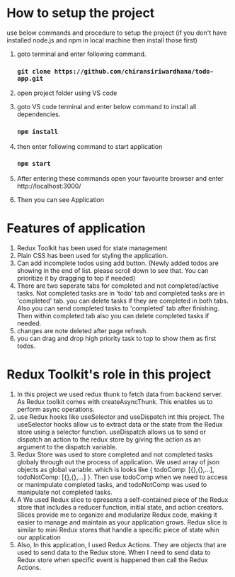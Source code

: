# How to setup the project

use below commands and procedure to setup the project (if you don't have installed node.js and npm in local machine then install those first)

1. goto terminal and enter following command.

   ### `git clone https://github.com/chiransiriwardhana/todo-app.git`

2. open project folder using VS code

3. goto VS code terminal and enter below command to install all dependencies.
   
   ###  `npm install`  

4. then enter following command to start application

   ### `npm start`

5. After entering these commands open your favourite browser and enter http://localhost:3000/

6. Then you can see Application 

# Features of application

1. Redux Toolkit has been used for state management
2. Plain CSS has been used for styling the application.
3. Can add incomplete todos using add button. (Newly added todos are showing in the end of list. please scroll down to see that. You can prioritize it by dragging to top if needed)
4. There are two seperate tabs for completed and not completed/active tasks. Not completed tasks are in 'todo' tab and completed tasks are in 'completed' tab. you can delete tasks if they are completed in both tabs. Also you can send completed tasks to 'completed' tab after finishing. Then within completed tab also you can delete completed tasks if needed.
5. changes are note deleted after page refresh.
6. you can drag and drop high priority task to top to show them as first todos. 

# Redux Toolkit's role in this project

1. In this project we used redux thunk to fetch data from backend server. As Redux toolkit comes with createAsyncThunk. This enables us to perform async operations.
2. use Redux hooks like useSelector and useDispatch int this project. The useSelector hooks allow us to extract data or the state from the Redux store using a selector function. useDispatch allows us to send or dispatch an action to the redux store by giving the action as an argument to the dispatch variable.
3. Redux Store was used to store completed and not completed tasks globaly through out the process of application. We used array of json objects as global variable. which is looks like { todoComp: [{},{},...], todoNotComp: [{},{},...] }. Then use todoComp when we need to access or manimpulate completed tasks, and todoNotComp was used to manipulate not completed tasks.
4. A We used Redux slice to epresents a self-contained piece of the Redux store that includes a reducer function, initial state, and action creators. Slices provide me to organize and modularize Redux code, making it easier to manage and maintain as your application grows. Redux slice is similar to mini Redux stores that handle a specific piece of state whin our application
5. Also, In this application, I used Redux Actions. They are objects that are used to send data to the Redux store. When I need to send data to Redux store when specific event is happened then call the Redux Actions.
